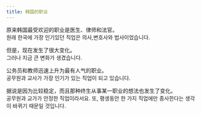 ```yaml
---
title: 韩国的职业
---
```


<p>原来韩国最受欢迎的职业是医生、律师和法官。<br />원래 한국에 가장 인기있던 직업은 의사,변호사와 법사이었습니다.</p>



<p>但是，现在发生了很大变化。<br />그러나 지금 큰 변화가 생겼습니다.</p>



<p>公务员和教师迅速上升为最有人气的职业。<br />공무원과 교사가 가장 인기가 있는 직업이 되고 있습니다.</p>



<p>据说是因为比较稳定，而且那种终生从事某一职业的想法也发生了变化。<br />공무원과 교가가 안정한 직업이라서요. 또, 평생동안 한 가지 직업에만 종사한다는 생각이 바뀌기 때문일 것입니다.</p>

